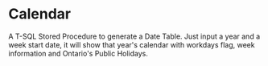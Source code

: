 # Calendar
A T-SQL  Stored Procedure to generate a Date Table. Just input a year and a week start date, it will show that year's calendar with workdays flag, week information and Ontario's Public Holidays.
